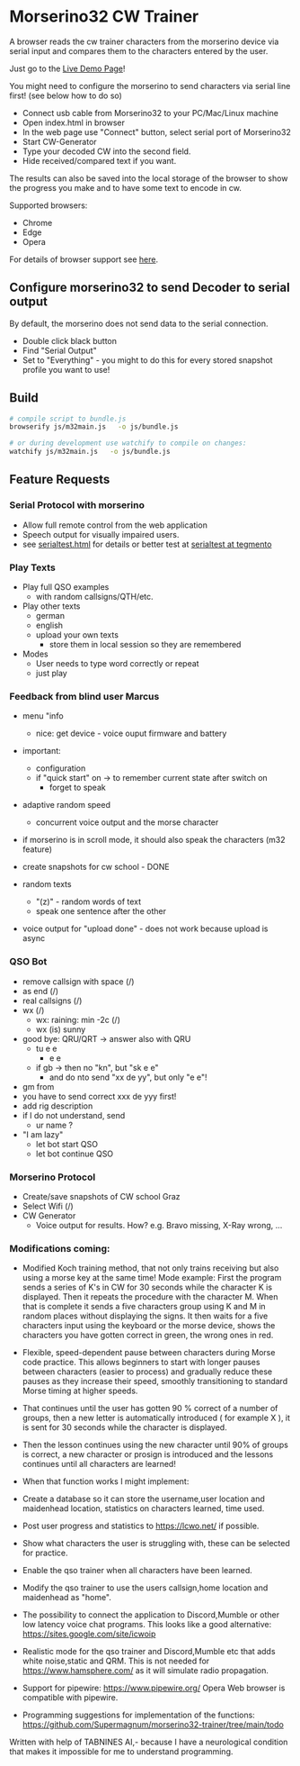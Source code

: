 # Morserino32 CW Trainer

A browser reads the cw trainer characters from the morserino device via serial input and compares them to the characters entered by the user.

Just go to the [Live Demo Page](https://tegmento.org)!

You might need to configure the morserino to send characters via serial line first! (see below how to do so)

* Connect usb cable from Morserino32 to your PC/Mac/Linux machine
* Open index.html in browser
* In the web page use "Connect" button, select serial port of Morserino32
* Start CW-Generator
* Type your decoded CW into the second field.
* Hide received/compared text if you want.

The results can also be saved into the local storage of the browser to show the progress you make and to have some text to encode in cw.

Supported browsers:
* Chrome
* Edge
* Opera

For details of browser support see [here](https://developer.mozilla.org/en-US/docs/Web/API/Navigator/serial).

## Configure morserino32 to send Decoder to serial output

By default, the morserino does not send data to the serial connection.

* Double click black button
* Find "Serial Output"
* Set to "Everything" - you might to do this for every stored snapshot profile you want to use!

## Build

```bash
# compile script to bundle.js
browserify js/m32main.js   -o js/bundle.js

# or during development use watchify to compile on changes:
watchify js/m32main.js   -o js/bundle.js
```

## Feature Requests

### Serial Protocol with morserino

* Allow full remote control from the web application
* Speech output for visually impaired users.
* see [serialtest.html](serialtest.html) for details or better test at [serialtest at tegmento](//tegmento.org/serialtest.html)

### Play Texts

* Play full QSO examples
  * with random callsigns/QTH/etc.
* Play other texts
  * german
  * english
  * upload your own texts
    * store them in local session so they are remembered
* Modes
  * User needs to type word correctly or repeat
  * just play

### Feedback from blind user Marcus

* menu "info
  * nice: get device - voice ouput firmware and battery
* important:
  * configuration
  * if "quick start" on -> to remember current state after switch on
    * forget to speak
* adaptive random speed
  * concurrent voice output and the morse character
* if morserino is in scroll mode, it should also speak the characters (m32 feature)
* create snapshots for cw school - DONE
* random texts
  * "(z)" - random words of text
  * speak one sentence after the other

* voice output for "upload done" - does not work because upload is async

### QSO Bot

* remove callsign with space (/)
* <bk> as end (/)
* real callsigns (/)
* wx (/)
  * wx: raining: min -2c (/)
  * wx (is) sunny
* good bye: QRU/QRT -> answer also with QRU
  * tu e e 
    * e e
  * if gb -> then no "kn", but "sk e e"
    * and do nto send "xx de yy", but only "e e"!
* gm <call> from <qth>
* you have to send correct xxx de yyy first!
* add rig description
* if I do not understand, send
  * ur name ?
* "I am lazy"
  * let bot start QSO
  * let bot continue QSO

### Morserino Protocol

* Create/save snapshots of CW school Graz
* Select Wifi  (/)
* CW Generator
  * Voice output for results. How? e.g. Bravo missing, X-Ray wrong, ...

 ### Modifications coming:

* Modified Koch training method, that not only trains receiving but also using a morse key at the same time!
Mode example: First the program sends a series of K's in CW for 30 seconds while the character K is displayed. 
Then it repeats the procedure with the character M. When that is complete it sends a five characters group using K and M in random places without displaying the signs. It then waits for a five characters input using the keyboard or the morse device, shows the characters you have gotten correct in green, the wrong ones in red.
* Flexible, speed-dependent pause between characters during Morse code practice. This allows beginners to start with longer pauses between characters (easier to process) and gradually reduce these pauses as they increase their speed, smoothly transitioning to standard Morse timing at higher speeds.

* That continues until the user has gotten 90 % correct of a number of groups, then a new letter is automatically  introduced ( for example X ), it is sent for 30 seconds while the character is displayed.
* Then the lesson continues using the new character until 90% of groups is correct, a new character or prosign is introduced and the lessons continues until all characters are learned!

* When that function works I might implement:
* Create a database so it can store the username,user location and maidenhead location, statistics on characters learned, time used.
* Post user progress and statistics to https://lcwo.net/ if possible.
* Show what characters the user is struggling with, these can be selected for practice.
* Enable the qso trainer when all characters have been learned.
* Modify the qso trainer to use the users callsign,home location and maidenhead as "home".
* The possibility to connect the application to Discord,Mumble or other low latency voice chat programs.
This looks like a good alternative:
https://sites.google.com/site/icwoip
* Realistic mode for the qso trainer and Discord,Mumble etc that adds white noise,static and QRM. This is not needed for 
https://www.hamsphere.com/
as it will simulate radio propagation.

* Support for pipewire:
https://www.pipewire.org/
Opera Web browser is compatible with pipewire.

* Programming suggestions for implementation of the functions:
https://github.com/Supermagnum/morserino32-trainer/tree/main/todo

Written with help of TABNINES AI,- because I have a neurological condition that makes it impossible for me to understand programming.
 

